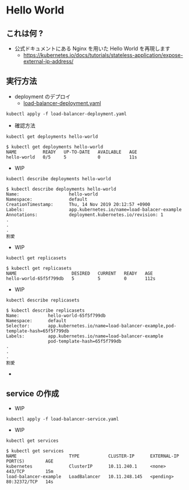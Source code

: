 # Hello World

## これは何 ?

+ 公式ドキュメントにある Nginx を用いた Hello World を再現します
  + https://kubernetes.io/docs/tutorials/stateless-application/expose-external-ip-address/

## 実行方法

+ deployment のデプロイ
  + [load-balancer-deployment.yaml](./load-balancer-deployment.yaml)

```
kubectl apply -f load-balancer-deployment.yaml
```

+ 確認方法

```
kubectl get deployments hello-world
```
```
$ kubectl get deployments hello-world
NAME          READY   UP-TO-DATE   AVAILABLE   AGE
hello-world   0/5     5            0           11s
```

+ WIP

```
kubectl describe deployments hello-world
```
```
$ kubectl describe deployments hello-world
Name:                   hello-world
Namespace:              default
CreationTimestamp:      Thu, 14 Nov 2019 20:12:57 +0900
Labels:                 app.kubernetes.io/name=load-balacer-example
Annotations:            deployment.kubernetes.io/revision: 1
.
.
.
割愛
```

+ WIP

```
kubectl get replicasets
```
```
$ kubectl get replicasets
NAME                     DESIRED   CURRENT   READY   AGE
hello-world-65f5f799db   5         5         0       112s
```

+ WIP

```
kubectl describe replicasets
```
```
$ kubectl describe replicasets
Name:           hello-world-65f5f799db
Namespace:      default
Selector:       app.kubernetes.io/name=load-balancer-example,pod-template-hash=65f5f799db
Labels:         app.kubernetes.io/name=load-balancer-example
                pod-template-hash=65f5f799db
.
.
.
割愛
```

+ 

## service の作成

+ WIP

```
kubectl apply -f load-balancer-service.yaml
```

+ WIP

```
kubectl get services
```
```
$ kubectl get services
NAME                    TYPE           CLUSTER-IP      EXTERNAL-IP   PORT(S)        AGE
kubernetes              ClusterIP      10.11.240.1     <none>        443/TCP        15m
load-balancer-example   LoadBalancer   10.11.248.145   <pending>     80:32372/TCP   14s
```
